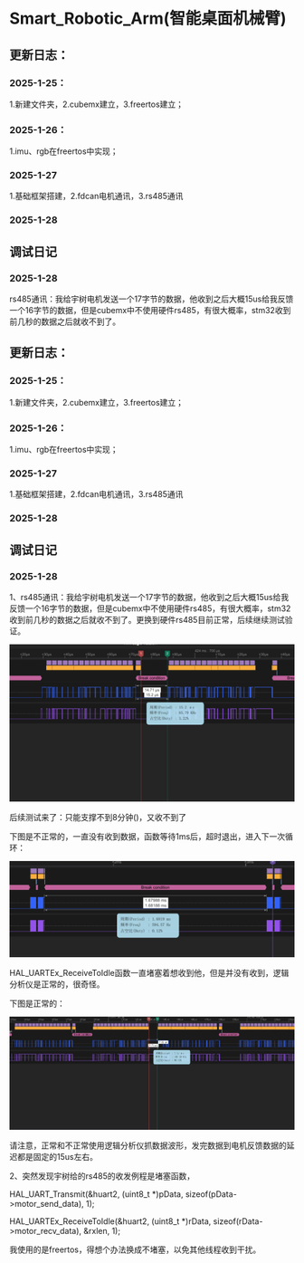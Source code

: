 # Smart_Robotic_Arm(智能桌面机械臂)
## 更新日志：

### 2025-1-25： 

1.新建文件夹，2.cubemx建立，3.freertos建立；

### 2025-1-26： 

1.imu、rgb在freertos中实现；

### 2025-1-27

1.基础框架搭建，2.fdcan电机通讯，3.rs485通讯

### 2025-1-28



## 调试日记

### 2025-1-28

rs485通讯：我给宇树电机发送一个17字节的数据，他收到之后大概15us给我反馈一个16字节的数据，但是cubemx中不使用硬件rs485，有很大概率，stm32收到前几秒的数据之后就收不到了。

## 更新日志：

### 2025-1-25： 

1.新建文件夹，2.cubemx建立，3.freertos建立；

### 2025-1-26： 

1.imu、rgb在freertos中实现；

### 2025-1-27

1.基础框架搭建，2.fdcan电机通讯，3.rs485通讯

### 2025-1-28



## 调试日记

### 2025-1-28

1、rs485通讯：我给宇树电机发送一个17字节的数据，他收到之后大概15us给我反馈一个16字节的数据，但是cubemx中不使用硬件rs485，有很大概率，stm32收到前几秒的数据之后就收不到了。更换到硬件rs485目前正常，后续继续测试验证。

![rs485宇树收发延时15us](./readme_images/rs485宇树电机收发延迟15us.png)

后续测试来了：只能支撑不到8分钟()，又收不到了

下图是不正常的，一直没有收到数据，函数等待1ms后，超时退出，进入下一次循环：

![rs485硬件收发.png](./readme_images/rs485硬件收发.png)

HAL_UARTEx_ReceiveToIdle函数一直堵塞着想收到他，但是并没有收到，逻辑分析仪是正常的，很奇怪。

下图是正常的：

![rs485硬件收发正常延迟](./readme_images\rs485硬件收发正常延迟.png)

请注意，正常和不正常使用逻辑分析仪抓数据波形，发完数据到电机反馈数据的延迟都是固定的15us左右。



2、突然发现宇树给的rs485的收发例程是堵塞函数，

HAL_UART_Transmit(&huart2, (uint8_t *)pData, sizeof(pData->motor_send_data), 1); 

HAL_UARTEx_ReceiveToIdle(&huart2, (uint8_t *)rData, sizeof(rData->motor_recv_data), &rxlen, 1);

我使用的是freertos，得想个办法换成不堵塞，以免其他线程收到干扰。


